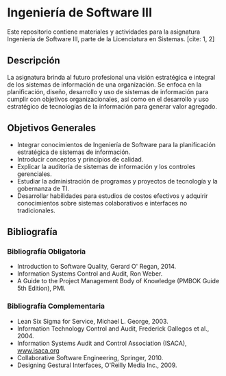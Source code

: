 # Ingeniería de Software III

Este repositorio contiene materiales y actividades para la asignatura Ingeniería de Software III, parte de la Licenciatura en Sistemas. [cite: 1, 2]

## Descripción

La asignatura brinda al futuro profesional una visión estratégica e integral de los sistemas de información de una organización. Se enfoca en la planificación, diseño, desarrollo y uso de sistemas de información para cumplir con objetivos organizacionales, así como en el desarrollo y uso estratégico de tecnologías de la información para generar valor agregado.

## Objetivos Generales

* Integrar conocimientos de Ingeniería de Software para la planificación estratégica de sistemas de información.
* Introducir conceptos y principios de calidad.
* Explicar la auditoría de sistemas de información y los controles gerenciales.
* Estudiar la administración de programas y proyectos de tecnología y la gobernanza de TI.
* Desarrollar habilidades para estudios de costos efectivos y adquirir conocimientos sobre sistemas colaborativos e interfaces no tradicionales.

## Bibliografía

###   Bibliografía Obligatoria

* Introduction to Software Quality, Gerard O' Regan, 2014.
* Information Systems Control and Audit, Ron Weber.
* A Guide to the Project Management Body of Knowledge (PMBOK Guide 5th Edition), PMI.

###   Bibliografía Complementaria

* Lean Six Sigma for Service, Michael L. George, 2003.
* Information Technology Control and Audit, Frederick Gallegos et al., 2004.
* Information Systems Audit and Control Association (ISACA), www.isaca.org
* Collaborative Software Engineering, Springer, 2010.
* Designing Gestural Interfaces, O'Reilly Media Inc., 2009.
